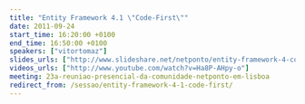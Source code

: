 ```yaml
---
title: "Entity Framework 4.1 \"Code-First\""
date: 2011-09-24
start_time: 16:20:00 +0100
end_time: 16:50:00 +0100
speakers: ["vitortomaz"]
slides_urls: ["http://www.slideshare.net/netponto/entity-framework-4-codefirst"]
videos_urls: ["http://www.youtube.com/watch?v=Ha8P-AHpy-o"]
meeting: 23a-reuniao-presencial-da-comunidade-netponto-em-lisboa
redirect_from: /sessao/entity-framework-4-1-code-first/
---
```

